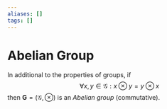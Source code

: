 ```yaml
---
aliases: []
tags: []
---
```


# Abelian Group

In additional to the properties of groups, if 
$$
\forall x,y \in \mathcal{G}:x \otimes y = y \otimes x
$$
then $\mathbf{G} = (\mathcal{G},\otimes)$ is an *Abelian group* (commutative).